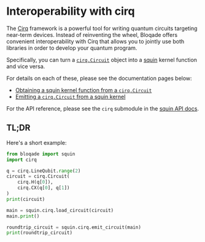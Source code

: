 # Interoperability with cirq

The [Cirq](https://quantumai.google/cirq) framework is a powerful tool for writing quantum circuits targeting near-term devices.
Instead of reinventing the wheel, Bloqade offers convenient interoperability with Cirq that allows you to jointly use both libraries in order to develop your quantum program.

Specifically, you can turn a [`cirq.Circuit`](https://quantumai.google/reference/python/cirq/Circuit) object into a [squin](../dialects_and_kernels.md#squin) kernel function and vice versa.

For details on each of these, please see the documentation pages below:

* [Obtaining a squin kernel function from a `cirq.Circuit`](./cirq_to_squin.md)
* [Emitting a `cirq.Circuit` from a squin kernel](./squin_to_cirq.md)

For the API reference, please see the `cirq` submodule in the [squin API docs](../../reference/squin.md).

## TL;DR

Here's a short example:

```python
from bloqade import squin
import cirq

q = cirq.LineQubit.range(2)
circuit = cirq.Circuit(
    cirq.H(q[0]),
    cirq.CX(q[0], q[1])
)
print(circuit)

main = squin.cirq.load_circuit(circuit)
main.print()

roundtrip_circuit = squin.cirq.emit_circuit(main)
print(roundtrip_circuit)
```

